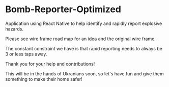 # Bomb-Reporter-Optimized
Application using React Native to help identify and rapidly report explosive hazards.

Please see wire frame road map for an idea and the original wire frame. 

The constant constraint we have is that rapid reporting needs to always be 3 or less taps away.

Thank you for your help and contributions! 

This will be in the hands of Ukranians soon, so let's have fun and give them something to make their home safer!
